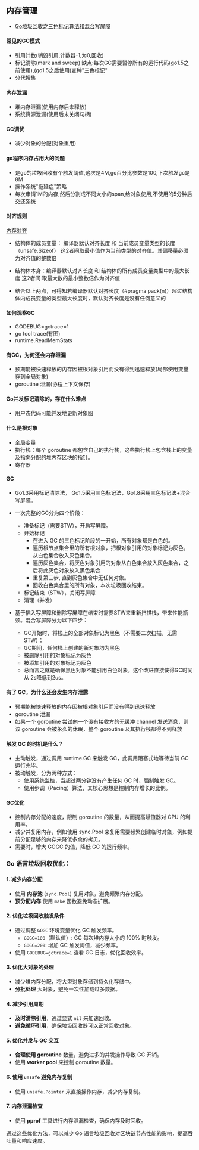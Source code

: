 ## 内存管理

- [Go垃圾回收之三色标记算法和混合写屏障](https://www.kancloud.cn/aceld/golang/1958308)

#### 常见的GC模式

- 引用计数(销毁引用,计数器-1,为0,回收)
- 标记清除(mark and sweep) 缺点:每次GC需要暂停所有的运行代码(go1.5之前使用),(go1.5之后使用)变种"三色标记"
- 分代搜集

####  内存泄漏

- 堆内存泄漏(使用内存后未释放)
- 系统资源泄漏(使用后未关闭句柄)

#### GC调优

- 减少对象的分配(对象重用)

#### go程序内存占用大的问题

- 是go的垃圾回收有个触发阈值,这次是4M,gc百分比参数是100,下次触发gc是8M
- 操作系统"拖延症"策略
- 每次申请1M的内存,然后分割成不同大小的span,给对象使用,不使用的5分钟后交还系统

#### 对齐规则

[内存对齐](https://mp.weixin.qq.com/s/Q6zFis9BcbQDITs_kXvDsg)

- 结构体的成员变量： 编译器默认对齐长度  和 当前成员变量类型的长度（unsafe.Sizeof） 这2者间取最小值作为当前类型的对齐值。其偏移量必须为对齐值的整数倍
  
- 结构体本身：编译器默认对齐长度 和 结构体的所有成员变量类型中的最大长度 这2者间 取最大数的最小整数倍作为对齐值

- 结合以上两点，可得知若编译器默认对齐长度（#pragma pack(n)）超过结构体内成员变量的类型最大长度时，默认对齐长度是没有任何意义的

#### 如何观察GC

- GODEBUG=gctrace=1
- go tool trace(有图)
- runtime.ReadMemStats

#### 有GC，为何还会内存泄漏

- 预期能被快速释放的内存因被根对象引用而没有得到迅速释放(局部使用变量存到全局对象)
- goroutine 泄漏(协程上下文保存)

#### Go并发标记清除的，存在什么难点

- 用户态代码可能并发地更新对象图

#### 什么是根对象
- 全局变量
- 执行栈：每个 goroutine 都包含自己的执行栈，这些执行栈上包含栈上的变量及指向分配的堆内存区块的指针。
- 寄存器

#### GC

- Go1.3采用标记清除法， Go1.5采用三色标记法，Go1.8采用三色标记法+混合写屏障。

- 一次完整的GC分为四个阶段：
    - 准备标记（需要STW），开启写屏障。
    - 开始标记
      - 在进入 GC 的三色标记阶段的一开始，所有对象都是白色的。
      - 遍历根节点集合里的所有根对象，把根对象引用的对象标记为灰色，从白色集合放入灰色集合。
      - 遍历灰色集合，将灰色对象引用的对象从白色集合放入灰色集合，之后将此灰色对象放入黑色集合
      - 重复第三步, 直到灰色集合中无任何对象。
      - 回收白色集合里的所有对象，本次垃圾回收结束。
    - 标记结束（STW），关闭写屏障
    - 清理（并发）
- 基于插入写屏障和删除写屏障在结束时需要STW来重新扫描栈，带来性能瓶颈。混合写屏障分为以下四步：
    - GC开始时，将栈上的全部对象标记为黑色（不需要二次扫描，无需STW）；
    - GC期间，任何栈上创建的新对象均为黑色
    - 被删除引用的对象标记为灰色
    - 被添加引用的对象标记为灰色
    - 总而言之就是确保黑色对象不能引用白色对象，这个改进直接使得GC时间从 2s降低到2us。

#### 有了 GC，为什么还会发生内存泄露
- 预期能被快速释放的内存因被根对象引用而没有得到迅速释放
- goroutine 泄漏
- 如果一个 goroutine 尝试向一个没有接收方的无缓冲 channel 发送消息，则该 goroutine 会被永久的休眠，整个 goroutine 及其执行栈都得不到释放

#### 触发 GC 的时机是什么？
- 主动触发，通过调用 runtime.GC 来触发 GC，此调用阻塞式地等待当前 GC 运行完毕。
- 被动触发，分为两种方式：
  - 使用系统监控，当超过两分钟没有产生任何 GC 时，强制触发 GC。
  - 使用步调（Pacing）算法，其核心思想是控制内存增长的比例。

#### GC优化
- 控制内存分配的速度，限制 goroutine 的数量，从而提高赋值器对 CPU 的利用率。
- 减少并复用内存，例如使用 sync.Pool 来复用需要频繁创建临时对象，例如提前分配足够的内存来降低多余的拷贝。
- 需要时，增大 GOGC 的值，降低 GC 的运行频率。

### Go 语言垃圾回收优化：

#### 1. 减少内存分配
- 使用 **内存池** (`sync.Pool`) 复用对象，避免频繁内存分配。
- **预分配内存** 使用 `make` 函数避免动态扩展。

#### 2. 优化垃圾回收触发条件
- 通过调整 `GOGC` 环境变量优化 GC 触发频率。
  - `GOGC=100`（默认值）: GC 每次堆内存大小的 100% 时触发。
  - `GOGC=200`: 增加 GC 触发阈值，减少频率。
- 使用 `GODEBUG=gctrace=1` 查看 GC 日志，优化回收效率。

#### 3. 优化大对象的处理
- 减少堆内存分配，将大型对象存储到持久化存储中。
- **分批处理** 大对象，避免一次性加载过多数据。

#### 4. 减少引用周期
- **及时清除引用**，通过显式 `nil` 来加速回收。
- **避免循环引用**，确保垃圾回收器可以正常回收对象。

#### 5. 优化并发与 GC 交互
- **合理使用 goroutine** 数量，避免过多的并发操作导致 GC 开销。
- 使用 **worker pool** 来控制 goroutine 数量。

#### 6. 使用 `unsafe` 避免内存复制
- 使用 `unsafe.Pointer` 来直接操作内存，减少内存复制。

#### 7. 内存泄漏检查
- 使用 **pprof** 工具进行内存泄漏检查，确保内存及时回收。

通过这些优化方法，可以减少 Go 语言垃圾回收对区块链节点性能的影响，提高吞吐量和响应速度。
